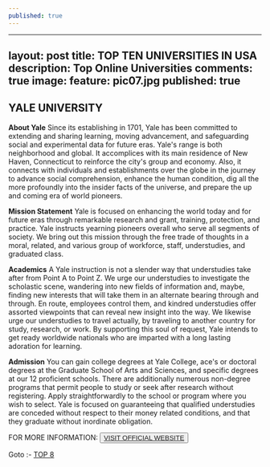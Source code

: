 ```yaml
---
published: true
---
```

---
layout: post
title: TOP TEN UNIVERSITIES IN USA
description: Top Online Universities
comments: true
image:
  feature: pic07.jpg
published: true
---
## YALE UNIVERSITY ##

**About Yale**
Since its establishing in 1701, Yale has been committed to extending and sharing learning, moving advancement, and safeguarding social and experimental data for future eras. Yale's range is both neighborhood and global. It accomplices with its main residence of New Haven, Connecticut to reinforce the city's group and economy. Also, it connects with individuals and establishments over the globe in the journey to advance social comprehension, enhance the human condition, dig all the more profoundly into the insider facts of the universe, and prepare the up and coming era of world pioneers.

**Mission Statement**
Yale is focused on enhancing the world today and for future eras through remarkable research and grant, training, protection, and practice. Yale instructs yearning pioneers overall who serve all segments of society. We bring out this mission through the free trade of thoughts in a moral, related, and various group of workforce, staff, understudies, and graduated class.

**Academics**
A Yale instruction is not a slender way that understudies take after from Point A to Point Z. We urge our understudies to investigate the scholastic scene, wandering into new fields of information and, maybe, finding new interests that will take them in an alternate bearing through and through. En route, employees control them, and kindred understudies offer assorted viewpoints that can reveal new insight into the way. We likewise urge our understudies to travel actually, by traveling to another country for study, research, or work. By supporting this soul of request, Yale intends to get ready worldwide nationals who are imparted with a long lasting adoration for learning.

**Admission**
You can gain college degrees at Yale College, ace's or doctoral degrees at the Graduate School of Arts and Sciences, and specific degrees at our 12 proficient schools. There are additionally numerous non-degree programs that permit people to study or seek after research without registering. Apply straightforwardly to the school or program where you wish to select. Yale is focused on guaranteeing that qualified understudies are conceded without respect to their money related conditions, and that they graduate without inordinate obligation.

FOR MORE INFORMATION:
<button><a href="http://www.yale.edu/">VISIT OFFICIAL WEBSITE</a></button>

Goto :- [TOP 8](/topten/top-online-universities8/)
